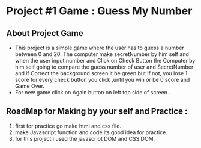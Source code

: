 # Project #1 Game : Guess My Number

## About Project Game

* This project is a simple game where the user has to guess a number between 0 and 20. The computer make secretNumber by him self and when the user input number and Click on Check Button the Computer by him self going to compare the guess number of user and SecretNumber and if Correct the background screen it be green but if not, you lose 1 score for every check button you click ,until you win or be 0 score and Game Over.
* For new game click on Again button on left top side of screen .

 
## RoadMap for Making by your self and Practice :

1. first for practice go make html and css file.
2. make Javascript function and code its good idea for practice.
3. for this project i used the javascript DOM and CSS DOM.